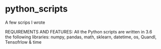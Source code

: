 # python_scripts
A few scrips I wrote 

REQUIREMENTS AND FEATURES:
All the Python scripts are written in 3.6
the following libraries: numpy, pandas, math, sklearn, datetime, os, Quandl, Tensofrlow & time
